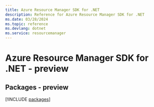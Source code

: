 ```yaml
---
title: Azure Resource Manager SDK for .NET
description: Reference for Azure Resource Manager SDK for .NET
ms.date: 03/28/2024
ms.topic: reference
ms.devlang: dotnet
ms.service: resourcemanager
---
```

# Azure Resource Manager SDK for .NET - preview
## Packages - preview
[!INCLUDE [packages](resource-manager-index.md)]